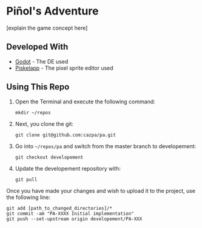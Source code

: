 # Piñol's Adventure
[explain the game concept here]

## Developed With
- [Godot](https://www.godot.com) - The DE used
- [Piskelapp](https://www.piskelapp.com/) - The pixel sprite editor used

## Using This Repo
1. Open the Terminal and execute the following command:

   ```mkdir ~/repos```

2. Next, you clone the git:

   ```git clone git@github.com:cazpa/pa.git```

3. Go into `~/repos/pa` and switch from the master branch to developement:

   ```git checkout developement```

4. Update the developement repository with:

   ```git pull```

Once you have made your changes and wish to upload it to the project, use the following line:
```
git add [path_to_changed_directories]/*
git commit -am "PA-XXXX Initial implementation"
git push --set-upstream origin developement/PA-XXX
```
